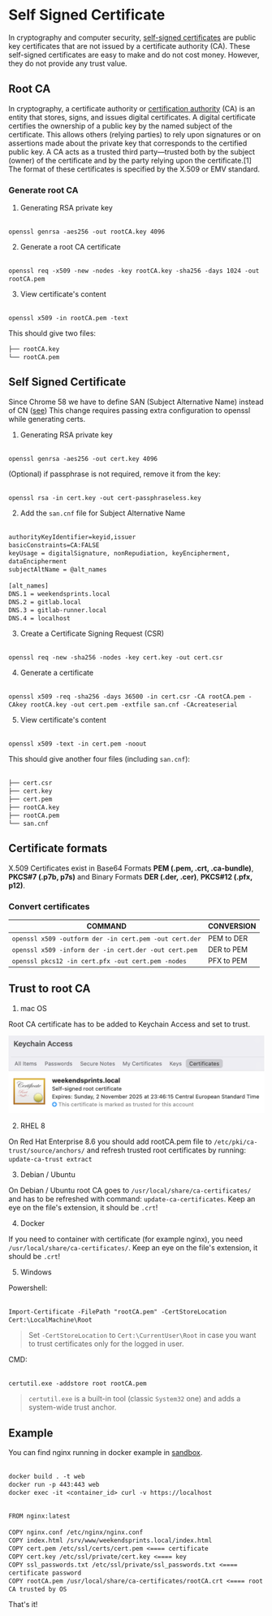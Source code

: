 # Self Signed Certificate

In cryptography and computer security, [self-signed certificates](https://en.wikipedia.org/wiki/Self-signed_certificate) are public key certificates that are not issued by a certificate authority (CA). These self-signed certificates are easy to make and do not cost money. However, they do not provide any trust value.

## Root CA

In cryptography, a certificate authority or [certification authority](https://en.wikipedia.org/wiki/Certificate_authority) (CA) is an entity that stores, signs, and issues digital certificates. A digital certificate certifies the ownership of a public key by the named subject of the certificate. This allows others (relying parties) to rely upon signatures or on assertions made about the private key that corresponds to the certified public key. A CA acts as a trusted third party—trusted both by the subject (owner) of the certificate and by the party relying upon the certificate.[1] The format of these certificates is specified by the X.509 or EMV standard.

### Generate root CA

1. Generating RSA private key

```

openssl genrsa -aes256 -out rootCA.key 4096

```

2. Generate a root CA certificate

```

openssl req -x509 -new -nodes -key rootCA.key -sha256 -days 1024 -out rootCA.pem

```

3. View certificate's content

```

openssl x509 -in rootCA.pem -text

```

This should give two files: 

```
├── rootCA.key
└── rootCA.pem 

```

## Self Signed Certificate

Since Chrome 58 we have to define SAN (Subject Alternative Name) instead of CN ([see](https://developer.chrome.com/blog/chrome-58-deprecations/#remove-support-for-commonname-matching-in-certificates)) This change requires passing extra configuration to openssl while generating certs.

1. Generating RSA private key

```

openssl genrsa -aes256 -out cert.key 4096

```

(Optional) if passphrase is not required, remove it from the key: 

```

openssl rsa -in cert.key -out cert-passphraseless.key

```

2. Add the `san.cnf` file for Subject Alternative Name

```

authorityKeyIdentifier=keyid,issuer
basicConstraints=CA:FALSE
keyUsage = digitalSignature, nonRepudiation, keyEncipherment, dataEncipherment
subjectAltName = @alt_names

[alt_names]
DNS.1 = weekendsprints.local
DNS.2 = gitlab.local
DNS.3 = gitlab-runner.local
DNS.4 = localhost

```

3. Create a Certificate Signing Request (CSR)

```

openssl req -new -sha256 -nodes -key cert.key -out cert.csr

```

4. Generate a certificate


```

openssl x509 -req -sha256 -days 36500 -in cert.csr -CA rootCA.pem -CAkey rootCA.key -out cert.pem -extfile san.cnf -CAcreateserial

```

5. View certificate's content


```

openssl x509 -text -in cert.pem -noout

```

This should give another four files (including `san.cnf`):

```

├── cert.csr
├── cert.key
├── cert.pem
├── rootCA.key
├── rootCA.pem
└── san.cnf

```


## Certificate formats

X.509 Certificates exist in Base64 Formats **PEM (.pem, .crt, .ca-bundle)**, **PKCS#7 (.p7b, p7s)** and Binary Formats **DER (.der, .cer)**, **PKCS#12 (.pfx, p12)**.

### Convert certificates

COMMAND | CONVERSION
---|---
`openssl x509 -outform der -in cert.pem -out cert.der` | PEM to DER
`openssl x509 -inform der -in cert.der -out cert.pem` | DER to PEM
`openssl pkcs12 -in cert.pfx -out cert.pem -nodes` | PFX to PEM

## Trust to root CA

1. mac OS 

Root CA certificate has to be added to Keychain Access and set to trust.

![Self-signed root certificate](.attachments/self-signed-root-certificate.png)

2. RHEL 8

On Red Hat Enterprise 8.6 you should add rootCA.pem file to `/etc/pki/ca-trust/source/anchors/` and refresh trusted root certificates by running: `update-ca-trust extract`

3. Debian / Ubuntu

On Debian / Ubuntu root CA goes to `/usr/local/share/ca-certificates/` and has to be refreshed with command: `update-ca-certificates`. Keep an eye on the file's extension, it should be `.crt`!

4. Docker

If you need to container with certificate (for example nginx), you need `/usr/local/share/ca-certificates/`. Keep an eye on the file's extension, it should be `.crt`!

5. Windows

Powershell:

```

Import-Certificate -FilePath "rootCA.pem" -CertStoreLocation Cert:\LocalMachine\Root

```

> Set `-CertStoreLocation` to `Cert:\CurrentUser\Root` in case you want to trust certificates only for the logged in user.

CMD:

```

certutil.exe -addstore root rootCA.pem

```

> `certutil.exe` is a built-in tool (classic `System32` one) and adds a system-wide trust anchor.


## Example 

You can find nginx running in docker example in [sandbox](sandbox/self-signed-certificate/).

``` 

docker build . -t web
docker run -p 443:443 web
docker exec -it <container_id> curl -v https://localhost

```

```

FROM nginx:latest

COPY nginx.conf /etc/nginx/nginx.conf
COPY index.html /srv/www/weekendsprints.local/index.html
COPY cert.pem /etc/ssl/certs/cert.pem <==== certificate
COPY cert.key /etc/ssl/private/cert.key <==== key
COPY ssl_passwords.txt /etc/ssl/private/ssl_passwords.txt <==== certificate password
COPY rootCA.pem /usr/local/share/ca-certificates/rootCA.crt <==== root CA trusted by OS

```

That's it!